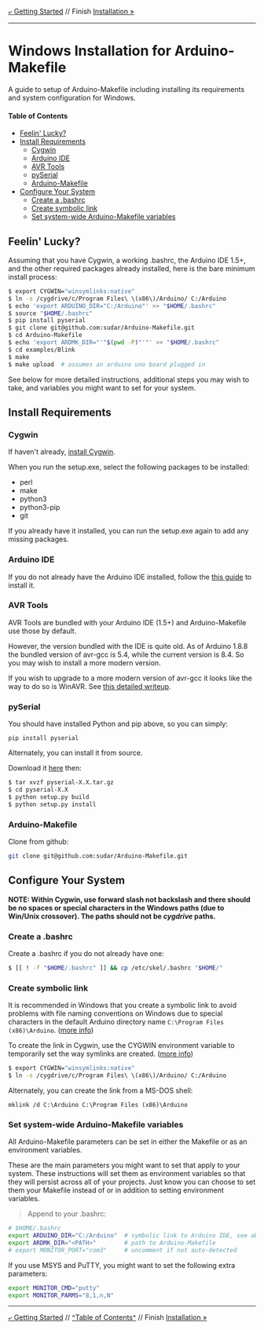 [&ldca; Getting Started](GettingStarted.md) // Finish [Installation &raquo;](Install.md#board-platform-support)

----

# Windows Installation for Arduino-Makefile

A guide to setup of Arduino-Makefile including installing its requirements and system configuration for Windows.

#### Table of Contents
<!--- Created by [github-markdown-toc](https://github.com/ekalinin/github-markdown-toc.go) -->

  * [Feelin' Lucky?](#feelin-lucky)
  * [Install Requirements](#install-requirements)
    * [Cygwin](#cygwin)
    * [Arduino IDE](#arduino-ide)
    * [AVR Tools](#avr-tools)
    * [pySerial](#pyserial)
    * [Arduino\-Makefile](#arduino-makefile)
  * [Configure Your System](#configure-your-system)
    * [Create a \.bashrc](#create-a-bashrc)
    * [Create symbolic link](#create-symbolic-link)
    * [Set system\-wide Arduino\-Makefile variables](#set-system-wide-arduino-makefile-variables)


## Feelin' Lucky?

Assuming that you have Cygwin, a working .bashrc, the Arduino IDE 1.5+, and the other required packages already installed, here is the bare minimum install process:

```sh
$ export CYGWIN="winsymlinks:native"
$ ln -s /cygdrive/c/Program Files\ \(x86\)/Arduino/ C:/Arduino
$ echo 'export ARDUINO_DIR="C:/Arduino"' >> "$HOME/.bashrc"
$ source "$HOME/.bashrc"
$ pip install pyserial
$ git clone git@github.com:sudar/Arduino-Makefile.git
$ cd Arduino-Makefile
$ echo 'export ARDMK_DIR="'"$(pwd -P)"'"' >> "$HOME/.bashrc"
$ cd examples/Blink
$ make
$ make upload  # assumes an arduino uno board plugged in
```

See below for more detailed instructions, additional steps you may wish to take, and variables you might want to set for your system.


## Install Requirements

### Cygwin

If haven't already, [install Cygwin](https://www.cygwin.com/install.html).

When you run the setup.exe, select the following packages to be installed:

  * perl
  * make
  * python3
  * python3-pip
  * git

If you already have it installed, you can run the setup.exe again to add any missing packages.

### Arduino IDE

If you do not already have the Arduino IDE installed, follow the [this guide](https://www.arduino.cc/en/Guide/windows) to install it.


### AVR Tools

AVR Tools are bundled with your Arduino IDE (1.5+) and Arduino-Makefile use those by default.

However, the version bundled with the IDE is quite old. As of Arduino 1.8.8 the bundled version of avr-gcc is 5.4, while the current version is 8.4. So you may wish to install a more modern version.

If you wish to upgrade to a more modern version of avr-gcc it looks like the way to do so is WinAVR. See [this detailed writeup](http://www.nongnu.org/avr-libc/user-manual/install_tools.html).


### pySerial

You should have installed Python and pip above, so you can simply:

```
pip install pyserial
```

Alternately, you can install it from source.

Download it [here](https://pypi.python.org/pypi/pyserial) then:

```sh
$ tar xvzf pyserial-X.X.tar.gz
$ cd pyserial-X.X
$ python setup.py build
$ python setup.py install
```

### Arduino-Makefile

Clone from github:

```sh
git clone git@github.com:sudar/Arduino-Makefile.git
```

## Configure Your System

**NOTE: Within Cygwin, use forward slash not backslash and there should be no spaces or special characters in the Windows paths (due to Win/Unix crossover).  The paths should not be *cygdrive* paths.**

### Create a .bashrc

Create a .bashrc if you do not already have one:
```sh
$ [[ ! -f "$HOME/.bashrc" ]] && cp /etc/skel/.bashrc "$HOME/"
```

### Create symbolic link

It is recommended in Windows that you create a symbolic link to avoid problems with file naming conventions on Windows due to special characters in the default Arduino directory name `C:\Program Files (x86)\Arduino`.  ([more info](https://github.com/sudar/Arduino-Makefile/issues/94))

To create the link in Cygwin, use the CYGWIN environment variable to temporarily set the way symlinks are created. ([more info](https://www.cygwin.com/cygwin-ug-net/using-cygwinenv.html))
```sh
$ export CYGWIN="winsymlinks:native"
$ ln -s /cygdrive/c/Program Files\ \(x86\)/Arduino/ C:/Arduino
```

Alternately, you can create the link from a MS-DOS shell:
```dos
mklink /d C:\Arduino C:\Program Files (x86)\Arduino
```

### Set system-wide Arduino-Makefile variables

All Arduino-Makefile parameters can be set in either the Makefile or as an environment variables.

These are the main parameters you might want to set that apply to your system.
These instructions will set them as environment variables so that they will persist across all of your projects.
Just know you can choose to set them your Makefile instead of or in addition to setting environment variables.

> Append to your .bashrc:
```sh
# $HOME/.bashrc
export ARDUINO_DIR="C:/Arduino"  # symbolic link to Arduino IDE, see above
export ARDMK_DIR="<PATH>"        # path to Arduino-Makefile
# export MONITOR_PORT="com3"     # uncomment if not auto-detected
```

If you use MSYS and PuTTY, you might want to set the following extra parameters:

```sh
export MONITOR_CMD="putty"
export MONITOR_PARMS="8,1,n,N"
```

----

[&ldca; Getting Started](GettingStarted.md) // [^Table of Contents^](#table-of-contents) // Finish [Installation &raquo;](Install.md#board-platform-support)
